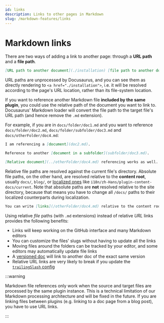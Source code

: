 ```yaml
---
id: links
description: Links to other pages in Markdown
slug: /markdown-features/links
---
```


# Markdown links

There are two ways of adding a link to another page: through a **URL path** and a **file path**.

```md
[URL path to another document](./installation) [file path to another document](./installation.md)
```

URL paths are unprocessed by Docusaurus, and you can see them as directly rendering to `<a href="./installation">`, i.e. it will be resolved according to the page's URL location, rather than its file-system location.

If you want to reference another Markdown file **included by the same plugin**, you could use the relative path of the document you want to link to. Docusaurus' Markdown loader will convert the file path to the target file's URL path (and hence remove the `.md` extension).

For example, if you are in `docs/folder/doc1.md` and you want to reference `docs/folder/doc2.md`, `docs/folder/subfolder/doc3.md` and `docs/otherFolder/doc4.md`:

```md title="docs/folder/doc1.md"
I am referencing a [document](doc2.md).

Reference to another [document in a subfolder](subfolder/doc3.md).

[Relative document](../otherFolder/doc4.md) referencing works as well.
```

Relative file paths are resolved against the current file's directory. Absolute file paths, on the other hand, are resolved relative to the **content root**, usually `docs/`, `blog/`, or [localized ones](../../i18n/i18n-tutorial.md) like `i18n/zh-Hans/plugin-content-docs/current`. Note that absolute paths are **not** resolved relative to the site directory, because that means you have to change all `/docs/` paths to their localized counterparts during localization.

```md
You can write [links](/otherFolder/doc4.md) relative to the content root (`/docs/`).
```

Using relative _file_ paths (with `.md` extensions) instead of relative _URL_ links provides the following benefits:

- Links will keep working on the GitHub interface and many Markdown editors
- You can customize the files' slugs without having to update all the links
- Moving files around the folders can be tracked by your editor, and some editors may automatically update file links
- A [versioned doc](../docs/versioning.md) will link to another doc of the exact same version
- Relative URL links are very likely to break if you update the [`trailingSlash` config](../../api/docusaurus.config.js.md#trailing-slash)

:::warning

Markdown file references only work when the source and target files are processed by the same plugin instance. This is a technical limitation of our Markdown processing architecture and will be fixed in the future. If you are linking files between plugins (e.g. linking to a doc page from a blog post), you have to use URL links.

:::
